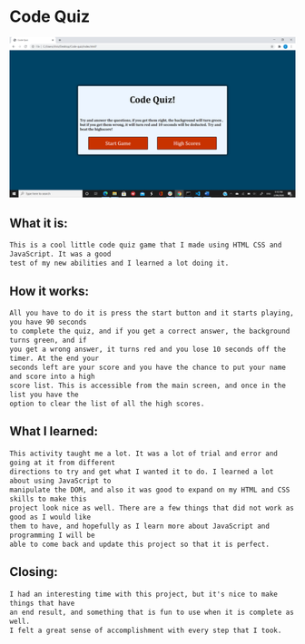 # Code Quiz

![Image of code quiz main screen](2020-09-02.png)

## What it is:

    This is a cool little code quiz game that I made using HTML CSS and JavaScript. It was a good
    test of my new abilities and I learned a lot doing it.


## How it works:

    All you have to do it is press the start button and it starts playing, you have 90 seconds
    to complete the quiz, and if you get a correct answer, the background turns green, and if
    you get a wrong answer, it turns red and you lose 10 seconds off the timer. At the end your
    seconds left are your score and you have the chance to put your name and score into a high
    score list. This is accessible from the main screen, and once in the list you have the 
    option to clear the list of all the high scores.


## What I learned:

    This activity taught me a lot. It was a lot of trial and error and going at it from different
    directions to try and get what I wanted it to do. I learned a lot about using JavaScript to
    manipulate the DOM, and also it was good to expand on my HTML and CSS skills to make this
    project look nice as well. There are a few things that did not work as good as I would like
    them to have, and hopefully as I learn more about JavaScript and programming I will be 
    able to come back and update this project so that it is perfect.


## Closing:

    I had an interesting time with this project, but it's nice to make things that have
    an end result, and something that is fun to use when it is complete as well.
    I felt a great sense of accomplishment with every step that I took.